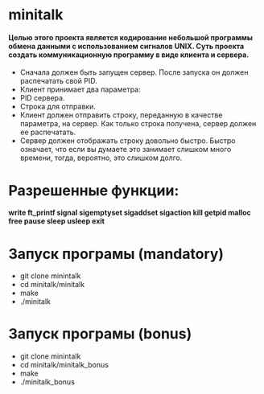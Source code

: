 # minitalk
#### Целью этого проекта является кодирование небольшой программы обмена данными с использованием сигналов UNIX. Суть проекта создать коммуникационную программу в виде клиента и сервера.
* Сначала должен быть запущен сервер. После запуска он должен распечатать свой PID.
* Клиент принимает два параметра:
* PID сервера.
* Строка для отправки.
* Клиент должен отправить строку, переданную в качестве параметра, на сервер.
Как только строка получена, сервер должен ее распечатать.
* Сервер должен отображать строку довольно быстро. Быстро означает, что если вы думаете это занимает слишком много времени, тогда, вероятно, это слишком долго.
# Разрешенные функции: 
__write ft_printf signal sigemptyset sigaddset
sigaction kill getpid malloc free pause sleep usleep exit__

# Запуск програмы (mandatory)
* git clone minintalk
* cd minitalk/minitalk
* make
* ./minitalk

# Запуск програмы (bonus)
* git clone minintalk
* cd minitalk/minitalk_bonus
* make
* ./minitalk_bonus
